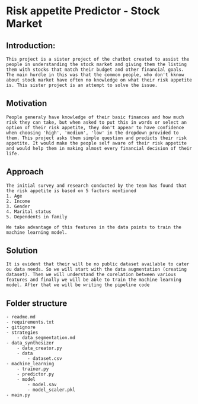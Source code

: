 # Risk appetite Predictor - Stock Market 

## Introduction:
    This project is a sister project of the chatbot created to assist the people in understanding the stock market and giving them the listing them with stocks that match their budget and other financial goals. The main hurdle in this was that the common people, who don't kknow about stock market have often no knowledge on what their risk appetite is. This sister project is an attempt to solve the issue.

## Motivation
    People generaly have knowledge of their basic finances and how much risk they can take, but when asked to put this in words or select an option of their risk appetite, they don't appear to have confidence when choosing 'high', 'medium', 'low' in the dropdown provided to them. This project asks them simple question and predicts their risk appetite. It would make the people self aware of their risk appetite and would help them in making almost every financial decision of their life.

## Approach
    The initial survey and research conducted by the team has found that the risk appetite is based on 5 factors mentioned
    1. Age
    2. Income
    3. Gender
    4. Marital status
    5. Dependents in family 

    We take advantage of this features in the data points to train the machine learning model.

## Solution
    It is evident that their will be no public dataset available to cater ou data needs. So we will start with the data augmentation (creating dataset). Then we will understand the corelation between various features and finally we will be able to train the machine learning model. After that we will be writing the pipeline code

## Folder structure
    - readme.md
    - requirements.txt
    - gitignore
    - strategies
        - data_segmentation.md
    - data_synthesizer
        - data_creator.py
        - data
            - dataset.csv
    - machine_learning
        - trainer.py
        - predictor.py
        - model
            - model.sav
            - model_scaler.pkl
    - main.py